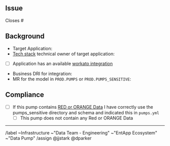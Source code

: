 ## Issue
<!--- Link the Issue this MR closes --->
Closes #

## Background

- Target Application: <!-- Salesforce? Marketo? -->
- [Tech stack](https://gitlab.com/gitlab-com/www-gitlab-com/-/blob/master/data/tech_stack.yml) technical owner of target application: <!-- tag them here -->
- [ ] Application has an available [workato integration](https://www.workato.com/integrations)
- Business DRI for integration: <!-- tag them here -->
- MR for the model in `PROD.PUMPS` or `PROD.PUMPS_SENSITIVE`: <!-- link here -->

## Compliance

- [ ] If this pump contains [RED or ORANGE Data](https://about.gitlab.com/handbook/engineering/security/data-classification-standard.html#data-classification-levels) I have correctly use the pumps_sensitive directory and schema and indicated this in `pumps.yml`
  * [ ] This pump does not contain any Red or ORANGE Data

----
/label ~Infrastructure ~"Data Team - Engineering" ~"EntApp Ecosystem" ~"Data Pump"
/assign @jjstark @dparker
